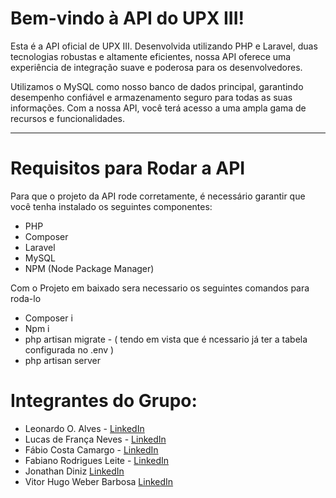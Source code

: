  <h1>Bem-vindo à API do UPX III! </h1>
 <p>Esta é a API oficial de UPX III. Desenvolvida utilizando PHP e Laravel, duas tecnologias robustas e altamente eficientes, nossa API oferece uma experiência de integração suave e poderosa para os desenvolvedores.</p>
						<p>Utilizamos o MySQL como nosso banco de dados principal, garantindo desempenho confiável e armazenamento seguro para todas as suas informações. Com a nossa API, você terá acesso a uma ampla gama de recursos e funcionalidades.</p>	


<hr>
<h1>Requisitos para Rodar a API</h1>
						<p>Para que o projeto da API rode corretamente, é necessário garantir que você tenha instalado os seguintes componentes:</p>
						<ul>
						<li>PHP</li>
						<li>Composer</li>
						<li>Laravel</li>
						<li>MySQL</li>
						<li>NPM (Node Package Manager)</li>
						</ul>
						<p>Com o Projeto em baixado sera necessario os seguintes comandos para roda-lo</p>
						<ul>
							<li> Composer i</li>
							<li>Npm i</li>
							<li>php artisan migrate - ( tendo em vista que é ncessario já ter a tabela configurada no .env )</li>
							<li>php artisan server</li>
						</ul>
<h1>Integrantes do Grupo:</h1>
							<ul>
								<li>Leonardo O. Alves - <a href="https://www.linkedin.com/in/leonardo-alves-4691b2269/"target="_blank">LinkedIn</a> </li>
								<li>Lucas de França Neves - <a href="https://www.linkedin.com/in/lucas-nev/" target="_blank">LinkedIn </a></li>
								<li>Fábio Costa Camargo -  <a href="https://www.linkedin.com/in/fabio-costa-camargo/" target="_blank"> LinkedIn </a></li>
								<li>Fabiano Rodrigues Leite - <a href="https://www.linkedin.com/in/fabiano-rodrigues-leite-820855179/" target="_blank"> LinkedIn </a></li>
								<li>Jonathan Diniz <a href="https://www.linkedin.com/in/jonathandiniz/">LinkedIn</a></li>
								<li>Vitor Hugo Weber Barbosa <a href="https://www.linkedin.com/in/vitor-weber-65703b270/" target="_blank">LinkedIn </li>
							</ul>